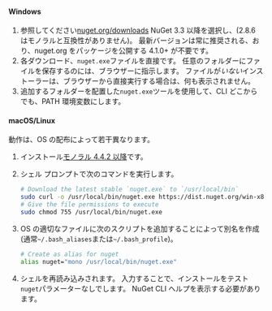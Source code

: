 #### <a name="windows"></a>Windows
1. 参照してください[nuget.org/downloads](https://nuget.org/downloads) NuGet 3.3 以降を選択し、(2.8.6 はモノラルと互換性がありません)。 最新バージョンは常に推奨される、おり、nuget.org をパッケージを公開する 4.1.0+ が不要です。
2. 各ダウンロード、`nuget.exe`ファイルを直接です。 任意のフォルダーにファイルを保存するのには、ブラウザーに指示します。 ファイルが*いない*インストーラーは、ブラウザーから直接実行する場合は、何も表示されません。
3. 追加するフォルダーを配置した`nuget.exe`ツールを使用して、CLI どこからでも、PATH 環境変数にします。

#### <a name="macoslinux"></a>macOS/Linux
動作は、OS の配布によって若干異なります。

1. インストール[モノラル 4.4.2 以降](http://www.mono-project.com/docs/getting-started/install/)です。
2. シェル プロンプトで次のコマンドを実行します。
    
    ```bash
    # Download the latest stable `nuget.exe` to `/usr/local/bin`
    sudo curl -o /usr/local/bin/nuget.exe https://dist.nuget.org/win-x86-commandline/latest/nuget.exe
    # Give the file permissions to execute
    sudo chmod 755 /usr/local/bin/nuget.exe
    ```
3. OS の適切なファイルに次のスクリプトを追加することによって別名を作成 (通常`~/.bash_aliases`または`~/.bash_profile`)。
    
    ```bash
    # Create as alias for nuget
    alias nuget="mono /usr/local/bin/nuget.exe"
    ```
4. シェルを再読み込みされます。  入力することで、インストールをテスト`nuget`パラメーターなしでします。 NuGet CLI ヘルプを表示する必要があります。